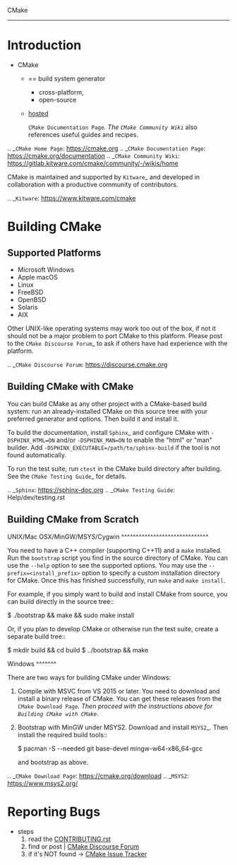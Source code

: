 CMake
*****

Introduction
============

* CMake
  * == build system generator
    * cross-platform,
    * open-source 
  * [hosted](https://cmake.org)
    
    `CMake Documentation Page`_. The `CMake Community Wiki`_ also
    references useful guides and recipes.

.. _`CMake Home Page`: https://cmake.org
.. _`CMake Documentation Page`: https://cmake.org/documentation
.. _`CMake Community Wiki`: https://gitlab.kitware.com/cmake/community/-/wikis/home

CMake is maintained and supported by `Kitware`_ and developed in
collaboration with a productive community of contributors.

.. _`Kitware`: https://www.kitware.com/cmake

Building CMake
==============

Supported Platforms
-------------------

* Microsoft Windows
* Apple macOS
* Linux
* FreeBSD
* OpenBSD
* Solaris
* AIX

Other UNIX-like operating systems may work too out of the box, if not
it should not be a major problem to port CMake to this platform.
Please post to the `CMake Discourse Forum`_ to ask if others have
had experience with the platform.

.. _`CMake Discourse Forum`: https://discourse.cmake.org

Building CMake with CMake
-------------------------

You can build CMake as any other project with a CMake-based build system:
run an already-installed CMake on this source tree with your preferred
generator and options.  Then build it and install it.

To build the documentation, install `Sphinx`_ and configure CMake with
``-DSPHINX_HTML=ON`` and/or ``-DSPHINX_MAN=ON`` to enable the "html" or
"man" builder.  Add ``-DSPHINX_EXECUTABLE=/path/to/sphinx-build`` if the
tool is not found automatically.

To run the test suite, run ``ctest`` in the CMake build directory after
building.  See the `CMake Testing Guide`_ for details.

.. _`Sphinx`: https://sphinx-doc.org
.. _`CMake Testing Guide`: Help/dev/testing.rst

Building CMake from Scratch
---------------------------

UNIX/Mac OSX/MinGW/MSYS/Cygwin
^^^^^^^^^^^^^^^^^^^^^^^^^^^^^^

You need to have a C++ compiler (supporting C++11) and a ``make`` installed.
Run the ``bootstrap`` script you find in the source directory of CMake.
You can use the ``--help`` option to see the supported options.
You may use the ``--prefix=<install_prefix>`` option to specify a custom
installation directory for CMake.  Once this has finished successfully,
run ``make`` and ``make install``.

For example, if you simply want to build and install CMake from source,
you can build directly in the source tree::

  $ ./bootstrap && make && sudo make install

Or, if you plan to develop CMake or otherwise run the test suite, create
a separate build tree::

  $ mkdir build && cd build
  $ ../bootstrap && make

Windows
^^^^^^^

There are two ways for building CMake under Windows:

1. Compile with MSVC from VS 2015 or later.
   You need to download and install a binary release of CMake.  You can get
   these releases from the `CMake Download Page`_.  Then proceed with the
   instructions above for `Building CMake with CMake`_.

2. Bootstrap with MinGW under MSYS2.
   Download and install `MSYS2`_.  Then install the required build tools::

     $ pacman -S --needed git base-devel mingw-w64-x86_64-gcc

   and bootstrap as above.

.. _`CMake Download Page`: https://cmake.org/download
.. _`MSYS2`: https://www.msys2.org/

Reporting Bugs
==============

* steps
  1. read the [CONTRIBUTING.rst](CONTRIBUTING.rst)
  2. find or post | [CMake Discourse Forum](https://discourse.cmake.org)
  3. if it's NOT found -> [CMake Issue Tracker](https://gitlab.kitware.com/cmake/cmake/-/issues)
